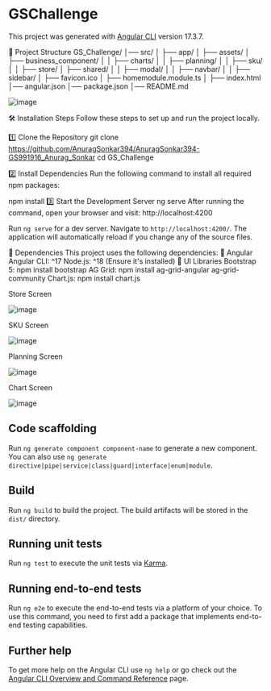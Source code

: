 # GSChallenge

This project was generated with [Angular CLI](https://github.com/angular/angular-cli) version 17.3.7.

📁 Project Structure
GS_Challenge/
│── src/
│   ├── app/
│   ├── assets/
│   ├── business_component/
│   │   ├── charts/
│   │   ├── planning/
│   │   ├── sku/
│   │   ├── store/
│   ├── shared/
│   │   ├── modal/
│   │   ├── navbar/
│   │   ├── sidebar/
│   ├── favicon.ico
│   ├── homemodule.module.ts
│   ├── index.html
│── angular.json
│── package.json
│── README.md

![image](https://github.com/user-attachments/assets/1677e5af-f086-425b-bdb7-104c847ed60a)


🛠 Installation Steps
Follow these steps to set up and run the project locally.

1️⃣ Clone the Repository
git clone https://github.com/AnuragSonkar394/AnuragSonkar394-GS991916_Anurag_Sonkar
cd GS_Challenge

2️⃣ Install Dependencies
Run the following command to install all required npm packages:

npm install
3️⃣ Start the Development Server
ng serve
After running the command, open your browser and visit:
http://localhost:4200


Run `ng serve` for a dev server. Navigate to `http://localhost:4200/`. The application will automatically reload if you change any of the source files.

📌 Dependencies
This project uses the following dependencies:
🔹 Angular
Angular CLI: ^17
Node.js: ^18 (Ensure it's installed)
🔹 UI Libraries
Bootstrap 5: npm install bootstrap
AG Grid: npm install ag-grid-angular ag-grid-community
Chart.js: npm install chart.js

Store Screen

![image](https://github.com/user-attachments/assets/376f412b-3da6-4b3e-b78b-a9f51dde2acd)

SKU Screen 

![image](https://github.com/user-attachments/assets/9a1ff1dc-74fa-49e5-a86d-a144eb7cb5a9)

Planning Screen 

![image](https://github.com/user-attachments/assets/3ff278dd-aebd-40b6-9a76-0de1cf1a5605)

Chart Screen

![image](https://github.com/user-attachments/assets/63204d08-13c8-49c8-ab3c-36835ce80d37)


## Code scaffolding

Run `ng generate component component-name` to generate a new component. You can also use `ng generate directive|pipe|service|class|guard|interface|enum|module`.

## Build

Run `ng build` to build the project. The build artifacts will be stored in the `dist/` directory.

## Running unit tests

Run `ng test` to execute the unit tests via [Karma](https://karma-runner.github.io).

## Running end-to-end tests

Run `ng e2e` to execute the end-to-end tests via a platform of your choice. To use this command, you need to first add a package that implements end-to-end testing capabilities.

## Further help

To get more help on the Angular CLI use `ng help` or go check out the [Angular CLI Overview and Command Reference](https://angular.io/cli) page.
